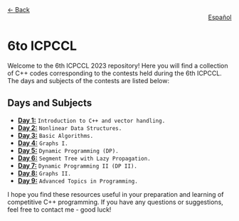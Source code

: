 <div align="left">
  <a href="../README.md">← Back</a>
</div>
<div align="right">
  <a href="README-es.md">Español</a>
</div>

# 6to ICPCCL
Welcome to the 6th ICPCCL 2023 repository! Here you will find a collection of C++ codes corresponding to the contests held during the 6th ICPCCL. The days and subjects of the contests are listed below:

## Days and Subjects

- **[Day 1:](1st%20day/README.md)** `Introduction to C++ and vector handling.`
- **[Day 2:](2nd%20day/README.md)** `Nonlinear Data Structures.`
- **[Day 3:](3rd%20day/README.md)** `Basic Algorithms.`
- **[Day 4:](4th%20day/README.md)** `Graphs I.` 
- **[Day 5:](5th%20day/README.md)** `Dynamic Programming (DP).`
- **[Day 6:](6th%20day/README.md)** `Segment Tree with Lazy Propagation.`
- **[Day 7:](7th%20day/README.md)** `Dynamic Programming II (DP II).`
- **[Day 8:](8th%20day/README.md)** `Graphs II.`
- **[Day 9:](9th%20day/README.md)** `Advanced Topics in Programming.`

I hope you find these resources useful in your preparation and learning of competitive C++ programming. If you have any questions or suggestions, feel free to contact me - good luck!